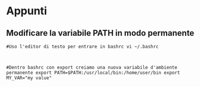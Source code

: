 # Appunti
## Modificare la variabile PATH in modo permanente
<code>#Uso l'editor di testo per entrare in bashrc
vi ~/.bashrc

#Dentro bashrc con export creiamo una nuova variabile d'ambiente permanente
export PATH=$PATH:/usr/local/bin:/home/user/bin
export MY_VAR="my value"
</code>


